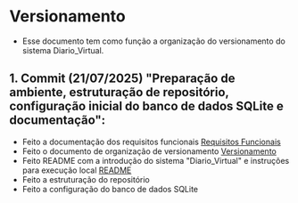 # Versionamento
- Esse documento tem como função a organização do versionamento do sistema Diario_Virtual. 

## 1. Commit (21/07/2025) "Preparação de ambiente, estruturação de repositório, configuração inicial do banco de dados SQLite e documentação":

- Feito a documentação dos requisitos funcionais <a href='/docs/requisitos_funcionais.md'>Requisitos Funcionais</a>
- Feito o documento de organização de versionamento <a href='/docs/versionamento.md'>Versionamento</a>
- Feito README com a introdução do sistema "Diario_Virtual" e instruções para execução local <a href='/README.md'>README</a>
- Feito a estruturação do repositório
- Feito a configuração do banco de dados SQLite
